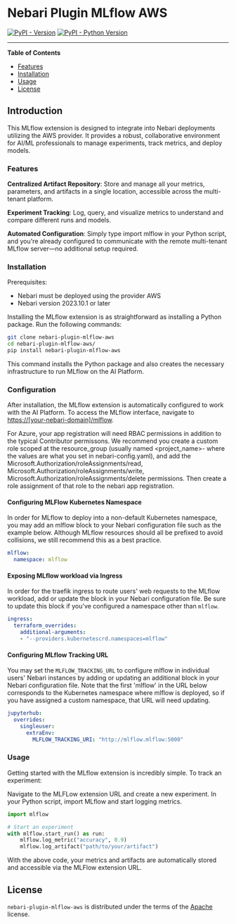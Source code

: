 # Nebari Plugin MLflow AWS

[![PyPI - Version](https://img.shields.io/pypi/v/nebari-plugin-mlflow-aws.svg)](https://pypi.org/project/nebari-plugin-mlflow-aws)
[![PyPI - Python Version](https://img.shields.io/pypi/pyversions/nebari-plugin-mlflow-aws.svg)](https://pypi.org/project/nebari-plugin-mlflow-aws)

-----

**Table of Contents**

- [Features](#features)
- [Installation](#installation)
- [Usage](#usage)
- [License](#license)

## Introduction
This MLflow extension is designed to integrate into Nebari deployments utilizing the AWS provider. It provides a robust, collaborative environment for AI/ML professionals to manage experiments, track metrics, and deploy models.

### Features
**Centralized Artifact Repository**: Store and manage all your metrics, parameters, and artifacts in a single location, accessible across the multi-tenant platform.

**Experiment Tracking**: Log, query, and visualize metrics to understand and compare different runs and models.

**Automated Configuration**: Simply type import mlflow in your Python script, and you're already configured to communicate with the remote multi-tenant MLflow server—no additional setup required.

### Installation
Prerequisites:
- Nebari must be deployed using the provider AWS
- Nebari version 2023.10.1 or later

Installing the MLflow extension is as straightforward as installing a Python package. Run the following commands:

```bash
git clone nebari-plugin-mlflow-aws
cd nebari-plugin-mlflow-aws/
pip install nebari-plugin-mlflow-aws
```
This command installs the Python package and also creates the necessary infrastructure to run MLflow on the AI Platform.

### Configuration
After installation, the MLflow extension is automatically configured to work with the AI Platform. To access the MLflow interface, navigate to <https://[your-nebari-domain]/mlflow>.

For Azure, your app registration will need RBAC permissions in addition to the typical Contributor permissons.  We recommend you create a custom role scoped at the resource_group (usually named <project_name>-<namespace> where the values are what you set in nebari-config.yaml), and add the Microsoft.Authorization/roleAssignments/read, Microsoft.Authorization/roleAssignments/write, Microsoft.Authorization/roleAssignments/delete permissions.  Then create a role assignment of that role to the nebari app registration.

#### Configuring MLFlow Kubernetes Namespace
In order for MLflow to deploy into a non-default Kubernetes namespace, you may add an mlflow block to your Nebari configuration file such as the example below. Although MLflow resources should all be prefixed to avoid collisions, we still recommend this as a best practice.
```yaml
mlflow:
  namespace: mlflow
```

#### Exposing MLflow workload via Ingress
In order for the traefik ingress to route users' web requests to the MLflow workload, add or update the block in your Nebari configuration file. Be sure to update this block if you've configured a namespace other than `mlflow`.
```yaml
ingress:
  terraform_overrides:
    additional-arguments:
    - "--providers.kubernetescrd.namespaces=mlflow"
```

#### Configuring MLflow Tracking URL
You may set the `MLFLOW_TRACKING_URL` to configure mlflow in individual users' Nebari instances by adding or updating an additional block in your Nebari configuration file. Note that the first 'mlflow' in the URL below corresponds to the Kubernetes namespace where mlflow is deployed, so if you have assigned a custom namespace, that URL will need updating.
```yaml
jupyterhub:
  overrides:
    singleuser:
      extraEnv:
        MLFLOW_TRACKING_URI: "http://mlflow.mlflow:5000"
```

### Usage
Getting started with the MLflow extension is incredibly simple. To track an experiment:

Navigate to the MLFLow extension URL and create a new experiment.
In your Python script, import MLflow and start logging metrics.
```python
import mlflow

# Start an experiment
with mlflow.start_run() as run:
    mlflow.log_metric("accuracy", 0.9)
    mlflow.log_artifact("path/to/your/artifact")
```
With the above code, your metrics and artifacts are automatically stored and accessible via the MLFlow extension URL.


## License

`nebari-plugin-mlflow-aws` is distributed under the terms of the [Apache](./LICENSE.md) license.
